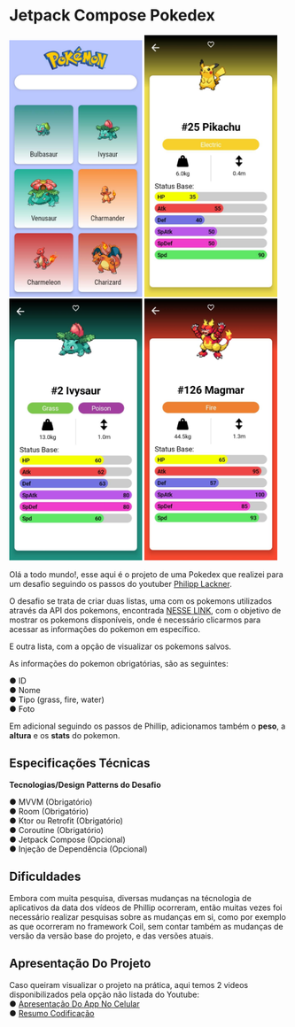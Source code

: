 # Jetpack Compose Pokedex

<img src="https://github.com/diandrade/Pokedex-Challenge/blob/cb67ea904f42e682957728ea821722d6d30ce1b1/img/WhatsApp%20Image%202022-08-22%20at%2007.45.05.jpeg" alt="JetNews" width="240"></img>
<img src="https://github.com/diandrade/Pokedex-Challenge/blob/784d3a24e31c9cf02ec833fdd67f7cb1f77ecc97/img/WhatsApp%20Image%202022-08-22%20at%2007.45.05%20(2).jpeg" alt="JetNews" width="240"></img>
<img src="https://github.com/diandrade/Pokedex-Challenge/blob/885ad43aa317ab55679afd46ac0d501964b99fee/img/WhatsApp%20Image%202022-08-22%20at%2007.45.05%20(1).jpeg" alt="JetNews" width="240"></img>
<img src="https://github.com/diandrade/Pokedex-Challenge/blob/cb67ea904f42e682957728ea821722d6d30ce1b1/img/WhatsApp%20Image%202022-08-22%20at%2007.45.06.jpeg" alt="JetNews" width="240"></img>


Olá a todo mundo!, esse aqui é o projeto de uma Pokedex que realizei para um desafio seguindo os passos do youtuber [Philipp Lackner](https://www.youtube.com/c/PhilippLackner).

O desafio se trata de criar duas listas, uma com os pokemons utilizados através da API dos pokemons, encontrada [NESSE LINK](https://pokeapi.co), com o objetivo de mostrar os pokemons disponíveis, onde é necessário clicarmos para acessar as informações do pokemon em específico.

E outra lista, com a opção de visualizar os pokemons salvos.

As informações do pokemon obrigatórias, são as seguintes:

● ID
<br/>
● Nome
<br/>
● Tipo (grass, fire, water)
<br/>
● Foto

Em adicional seguindo os passos de Phillip, adicionamos também o **peso**, a **altura** e os **stats** do pokemon.

## Especificações Técnicas

**Tecnologias/Design Patterns do Desafio**

● MVVM (Obrigatório)
<br/>
● Room (Obrigatório)
<br/>
● Ktor ou Retrofit (Obrigatório)
<br/>
● Coroutine (Obrigatório)
<br/>
● Jetpack Compose (Opcional)
<br/>
● Injeção de Dependência (Opcional) 

## Dificuldades

Embora com muita pesquisa, diversas mudanças na técnologia de aplicativos da data dos vídeos de Phillip ocorreram, então muitas vezes foi necessário realizar pesquisas sobre as mudanças em si, como por exemplo as que ocorreram no framework Coil, sem contar também as mudanças de versão da versão base do projeto, e das versões atuais.

## Apresentação Do Projeto

Caso queiram visualizar o projeto na prática, aqui temos 2 videos disponibilizados pela opção não listada do Youtube:
<br/>
● [Apresentação Do App No Celular](https://youtu.be/wcucE0zaZ-k)
<br/>
● [Resumo Codificação]()






